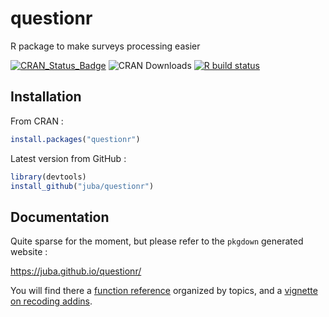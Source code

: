 questionr
=========

R package to make surveys processing easier

[![CRAN_Status_Badge](http://www.r-pkg.org/badges/version-ago/questionr)](http://cran.r-project.org/package=questionr)
![CRAN Downloads](http://cranlogs.r-pkg.org/badges/last-month/questionr)
[![R build status](https://github.com/juba/questionr/workflows/R-CMD-check/badge.svg)](https://github.com/juba/questionr/actions?query=workflow%3AR-CMD-check)

## Installation

From CRAN :

```r
install.packages("questionr")
```

Latest version from GitHub :

```r
library(devtools)
install_github("juba/questionr")
```

## Documentation

Quite sparse for the moment, but please refer to the `pkgdown` generated website :

https://juba.github.io/questionr/

You will find there a [function reference](https://juba.github.io/questionr/reference/index.html) organized by topics, and a [vignette on recoding addins](https://juba.github.io/questionr/articles/recoding_addins.html).